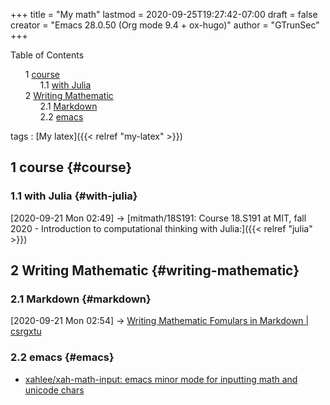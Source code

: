 +++
title = "My math"
lastmod = 2020-09-25T19:27:42-07:00
draft = false
creator = "Emacs 28.0.50 (Org mode 9.4 + ox-hugo)"
author = "GTrunSec"
+++

<style>
  .ox-hugo-toc ul {
    list-style: none;
  }
</style>
<div class="ox-hugo-toc toc">
<div></div>

<div class="heading">Table of Contents</div>

- <span class="section-num">1</span> [course](#course)
    - <span class="section-num">1.1</span> [with Julia](#with-julia)
- <span class="section-num">2</span> [Writing Mathematic](#writing-mathematic)
    - <span class="section-num">2.1</span> [Markdown](#markdown)
    - <span class="section-num">2.2</span> [emacs](#emacs)

</div>
<!--endtoc-->

tags
: [My latex]({{< relref "my-latex" >}})


## <span class="section-num">1</span> course {#course}


### <span class="section-num">1.1</span> with Julia {#with-julia}

<span class="timestamp-wrapper"><span class="timestamp">[2020-09-21 Mon 02:49] </span></span> -> [mitmath/18S191: Course 18.S191 at MIT, fall 2020 - Introduction to computational thinking with Julia:]({{< relref "julia" >}})


## <span class="section-num">2</span> Writing Mathematic {#writing-mathematic}


### <span class="section-num">2.1</span> Markdown {#markdown}

<span class="timestamp-wrapper"><span class="timestamp">[2020-09-21 Mon 02:54] </span></span> -> [Writing Mathematic Fomulars in Markdown | csrgxtu](my-latex.md)


### <span class="section-num">2.2</span> emacs {#emacs}

-   [xahlee/xah-math-input: emacs minor mode for inputting math and unicode chars](https://github.com/xahlee/xah-math-input)
